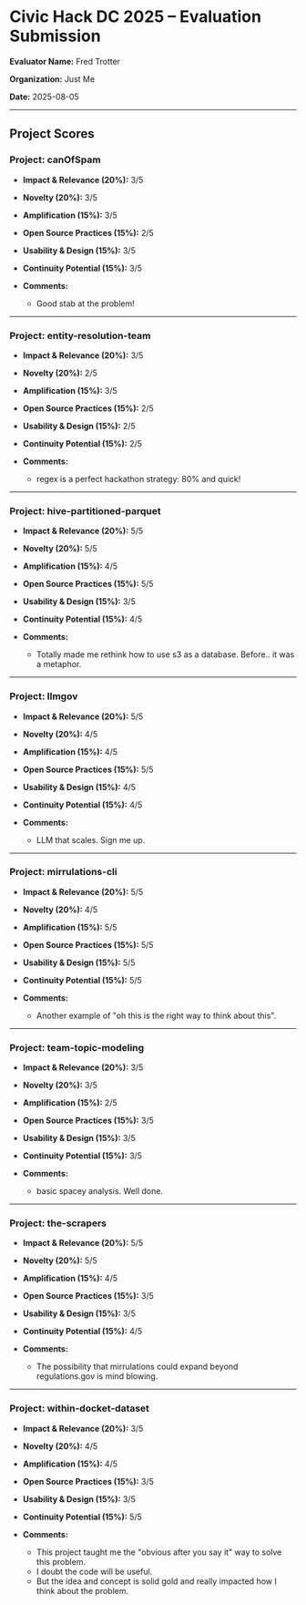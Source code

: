 # Civic Hack DC 2025 – Evaluation Submission

**Evaluator Name:** Fred Trotter

**Organization:** Just Me

**Date:** 2025-08-05

---

## Project Scores

### Project: canOfSpam

* **Impact & Relevance (20%):** 3/5
* **Novelty (20%):** 3/5
* **Amplification (15%):** 3/5
* **Open Source Practices (15%):** 2/5
* **Usability & Design (15%):** 3/5
* **Continuity Potential (15%):** 3/5
* **Comments:**

  * Good stab at the problem!

---

### Project: entity-resolution-team

* **Impact & Relevance (20%):** 3/5
* **Novelty (20%):** 2/5
* **Amplification (15%):** 3/5
* **Open Source Practices (15%):** 2/5
* **Usability & Design (15%):** 2/5
* **Continuity Potential (15%):** 2/5
* **Comments:**

  * regex is a perfect hackathon strategy: 80% and quick!

---

### Project: hive-partitioned-parquet

* **Impact & Relevance (20%):** 5/5
* **Novelty (20%):** 5/5
* **Amplification (15%):** 4/5
* **Open Source Practices (15%):** 5/5
* **Usability & Design (15%):** 3/5
* **Continuity Potential (15%):** 4/5
* **Comments:**

  * Totally made me rethink how to use s3 as a database. Before.. it was a metaphor.

---

### Project: llmgov

* **Impact & Relevance (20%):** 5/5
* **Novelty (20%):** 4/5
* **Amplification (15%):** 4/5
* **Open Source Practices (15%):** 5/5
* **Usability & Design (15%):** 4/5
* **Continuity Potential (15%):** 4/5
* **Comments:**

  * LLM that scales. Sign me up.

---

### Project: mirrulations-cli

* **Impact & Relevance (20%):** 5/5
* **Novelty (20%):** 4/5
* **Amplification (15%):** 5/5
* **Open Source Practices (15%):** 5/5
* **Usability & Design (15%):** 5/5
* **Continuity Potential (15%):** 5/5
* **Comments:**

  * Another example of "oh this is the right way to think about this".

---

### Project: team-topic-modeling

* **Impact & Relevance (20%):** 3/5
* **Novelty (20%):** 3/5
* **Amplification (15%):** 2/5
* **Open Source Practices (15%):** 3/5
* **Usability & Design (15%):** 3/5
* **Continuity Potential (15%):** 3/5
* **Comments:**

  * basic spacey analysis. Well done.

---

### Project: the-scrapers

* **Impact & Relevance (20%):** 5/5
* **Novelty (20%):** 5/5
* **Amplification (15%):** 4/5
* **Open Source Practices (15%):** 3/5
* **Usability & Design (15%):** 3/5
* **Continuity Potential (15%):** 4/5
* **Comments:**

  * The possibility that mirrulations could expand beyond regulations.gov is mind blowing.

---

### Project: within-docket-dataset

* **Impact & Relevance (20%):** 3/5
* **Novelty (20%):** 4/5
* **Amplification (15%):** 4/5
* **Open Source Practices (15%):** 3/5
* **Usability & Design (15%):** 3/5
* **Continuity Potential (15%):** 5/5
* **Comments:**

  * This project taught me the "obvious after you say it" way to solve this problem.
  * I doubt the code will be useful.
  * But the idea and concept is solid gold and really impacted how I think about the problem.
